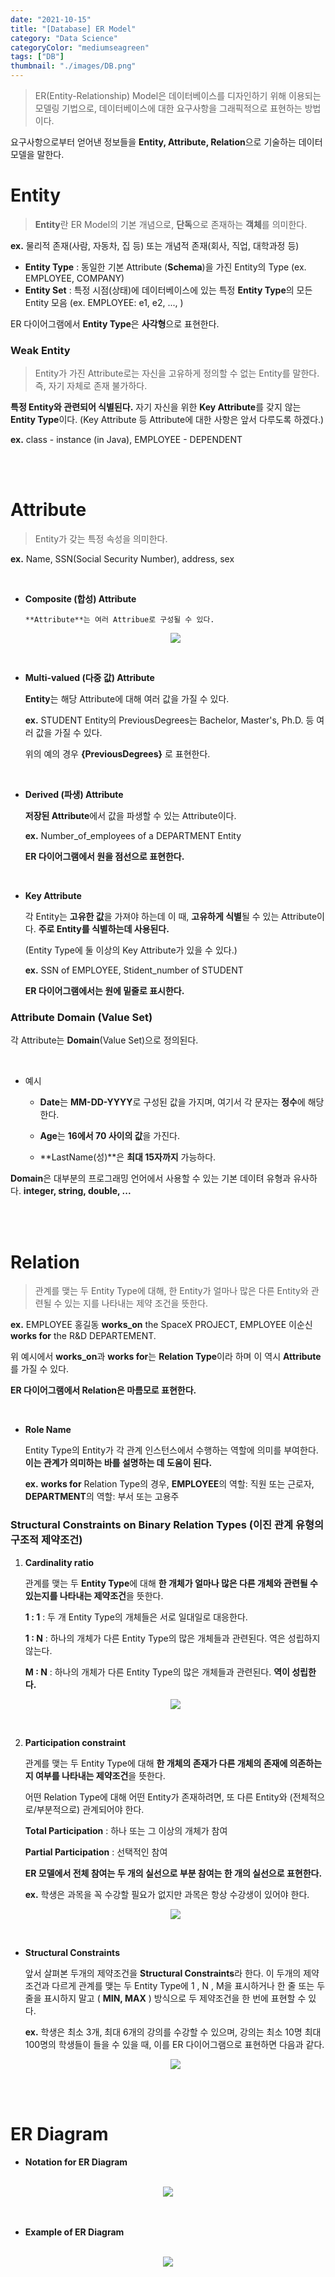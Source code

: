 ```yaml
---
date: "2021-10-15"
title: "[Database] ER Model"
category: "Data Science"
categoryColor: "mediumseagreen"
tags: ["DB"]
thumbnail: "./images/DB.png"
---
```


> ER(Entity-Relationship) Model은 데이터베이스를 디자인하기 위해 이용되는 모델링 기법으로, 데이터베이스에 대한 요구사항을 그래픽적으로 표현하는 방법이다.

요구사항으로부터 얻어낸 정보들을 **Entity, Attribute, Relation**으로 기술하는 데이터 모델을 말한다.

# Entity

> **Entity**란 ER Model의 기본 개념으로, **단독**으로 존재하는 **객체**를 의미한다.

**ex.** 물리적 존재(사람, 자동차, 집 등) 또는 개념적 존재(회사, 직업, 대학과정 등)

- **Entity Type** : 동일한 기본 Attribute (**Schema**)을 가진 Entity의 Type (ex. EMPLOYEE, COMPANY)
- **Entity Set** : 특정 시점(상태)에 데이터베이스에 있는 특정 **Entity Type**의 모든 Entity 모음 (ex. EMPLOYEE: e1, e2, ..., )

ER 다이어그램에서 **Entity Type**은 **사각형**으로 표현한다.

### Weak Entity

> Entity가 가진 Attribute로는 자신을 고유하게 정의할 수 없는 Entity를 말한다. 즉, 자기 자체로 존재 불가하다.

**특정 Entity와 관련되어 식별된다.** 자기 자신을 위한 **Key Attribute**를 갖지 않는 **Entity Type**이다. (Key Attribute 등 Attribute에 대한 사항은 앞서 다루도록 하겠다.)

**ex.** class - instance (in Java), EMPLOYEE - DEPENDENT

<br />
<br />

# Attribute

> Entity가 갖는 특정 속성을 의미한다.

**ex.** Name, SSN(Social Security Number), address, sex

<br />

- **Composite (합성) Attribute**

      **Attribute**는 여러 Attribue로 구성될 수 있다.

  <div style="text-align: center">
      <img src="https://img1.daumcdn.net/thumb/R1280x0/?scode=mtistory2&fname=https%3A%2F%2Fblog.kakaocdn.net%2Fdn%2FblZNcq%2FbtqC3PnZXRq%2FjKcMetCrjgkSV4pkuCKPB0%2Fimg.png">
  </div>

<br />

- **Multi-valued (다중 값) Attribute**

  **Entity**는 해당 Attribute에 대해 여러 값을 가질 수 있다.

  **ex.** STUDENT Entity의 PreviousDegrees는 Bachelor, Master's, Ph.D. 등 여러 값을 가질 수 있다.

  위의 예의 경우 **{PreviousDegrees}** 로 표현한다.

<br />

- **Derived (파생) Attribute**

  **저장된 Attribute**에서 값을 파생할 수 있는 Attribute이다.

  **ex.** Number_of_employees of a DEPARTMENT Entity

  **ER 다이어그램에서 원을 점선으로 표현한다.**

<br />

- **Key Attribute**

  각 Entity는 **고유한 값**을 가져야 하는데 이 때, **고유하게 식별**될 수 있는 Attribute이다. **주로 Entity를 식별하는데 사용된다.**

  (Entity Type에 둘 이상의 Key Attribute가 있을 수 있다.)

  **ex.** SSN of EMPLOYEE, Stident_number of STUDENT

  **ER 다이어그램에서는 원에 밑줄로 표시한다.**

### Attribute Domain (Value Set)

각 Attribute는 **Domain**(Value Set)으로 정의된다.

<br />

- 예시

  - **Date**는 **MM-DD-YYYY**로 구성된 값을 가지며, 여기서 각 문자는 **정수**에 해당한다.

  - **Age**는 **16에서 70 사이의 값**을 가진다.

  - **LastName(성)**은 **최대 15자까지** 가능하다.

**Domain**은 대부분의 프로그래밍 언어에서 사용할 수 있는 기본 데이텨 유형과 유사하다. **integer, string, double, ...**

<br />
<br />

# Relation

> 관계를 맺는 두 Entity Type에 대해, 한 Entity가 얼마나 많은 다른 Entity와 관련될 수 있는 지를 나타내는 제약 조건을 뜻한다.

**ex.** EMPLOYEE 홍길동 **works_on** the SpaceX PROJECT, EMPLOYEE 이순신 **works for** the R&D DEPARTEMENT.

위 예시에서 **works_on**과 **works for**는 **Relation Type**이라 하며 이 역시 **Attribute**를 가질 수 있다.

**ER 다이어그램에서 Relation은 마름모로 표현한다.**

<br />

- **Role Name**

  Entity Type의 Entity가 각 관계 인스턴스에서 수행하는 역할에 의미를 부여한다. **이는 관계가 의미하는 바를 설명하는 데 도움이 된다.**

  **ex.** **works for** Relation Type의 경우, **EMPLOYEE**의 역할: 직원 또는 근로자, **DEPARTMENT**의 역할: 부서 또는 고용주

### Structural Constraints on Binary Relation Types (이진 관계 유형의 구조적 제약조건)

1. **Cardinality ratio**

   관계를 맺는 두 **Entity Type**에 대해 **한 개체가 얼마나 많은 다른 개체와 관련될 수 있는지를 나타내는 제약조건**을 뜻한다.

   **1 : 1** : 두 개 Entity Type의 개체들은 서로 일대일로 대응한다.

   **1 : N** : 하나의 개체가 다른 Entity Type의 많은 개체들과 관련된다. 역은 성립하지 않는다.

   **M : N** : 하나의 개체가 다른 Entity Type의 많은 개체들과 관련된다. **역이 성립한다.**

    <div style="text-align: center">
       <img src="https://img1.daumcdn.net/thumb/R1280x0/?scode=mtistory2&fname=https%3A%2F%2Fblog.kakaocdn.net%2Fdn%2FN038Q%2FbtqC7rsrPgf%2FtrCAmpTfCoo8v1lnankK01%2Fimg.png">
   </div>

<br />

2. **Participation constraint**

   관계를 맺는 두 Entity Type에 대해 **한 개체의 존재가 다른 개체의 존재에 의존하는지 여부를 나타내는 제약조건**을 뜻한다.

   어떤 Relation Type에 대해 어떤 Entity가 존재하려면, 또 다른 Entity와 (전체적으로/부분적으로) 관계되어야 한다.

   **Total Participation** : 하나 또는 그 이상의 개체가 참여

   **Partial Participation** : 선택적인 참여

   **ER 모델에서 전체 참여는 두 개의 실선으로 부분 참여는 한 개의 실선으로 표현한다.**

   **ex.** 학생은 과목을 꼭 수강할 필요가 없지만 과목은 항상 수강생이 있어야 한다.

    <div style="text-align: center">
       <img src="https://img1.daumcdn.net/thumb/R1280x0/?scode=mtistory2&fname=https%3A%2F%2Fblog.kakaocdn.net%2Fdn%2FE9iqD%2FbtqC6mymhHH%2FnWoYt6HzalfVsnuvcCpVd1%2Fimg.png">
   </div>

<br />

- **Structural Constraints**

  앞서 살펴본 두개의 제약조건을 **Structural Constraints**라 한다. 이 두개의 제약 조건과 다르게 관계를 맺는 두 Entity Type에 1 , N , M을 표시하거나 한 줄 또는 두 줄을 표시하지 말고 ( **MIN, MAX** ) 방식으로 두 제약조건을 한 번에 표현할 수 있다.

  **ex.** 학생은 최소 3개, 최대 6개의 강의를 수강할 수 있으며, 강의는 최소 10명 최대 100명의 학생들이 들을 수 있을 때, 이를 ER 다이어그램으로 표현하면 다음과 같다.

    <div style="text-align: center">
       <img src="https://img1.daumcdn.net/thumb/R1280x0/?scode=mtistory2&fname=https%3A%2F%2Fblog.kakaocdn.net%2Fdn%2FcsicN8%2FbtqC4tSwiej%2Fu2ZrL7e1Ogkf4rhwN3GrrK%2Fimg.png">
   </div>

<br />
<br />

# ER Diagram

- **Notation for ER Diagram**

<br />

<div style="text-align: center">
       <img src="https://t1.daumcdn.net/cfile/tistory/99766E365A77C87A1A">
</div>

<br />
<br />

- **Example of ER Diagram**

<br />

<div style="text-align: center">
       <img src="https://t1.daumcdn.net/cfile/tistory/273864395389E78525">
</div>